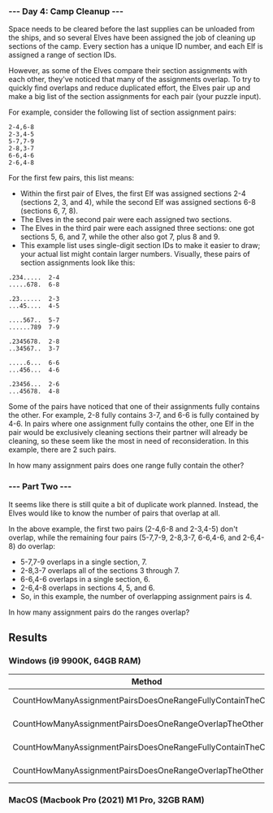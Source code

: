 ### --- Day 4: Camp Cleanup ---
Space needs to be cleared before the last supplies can be unloaded from the ships, and so several Elves have been assigned the job of cleaning up sections of the camp. Every section has a unique ID number, and each Elf is assigned a range of section IDs.

However, as some of the Elves compare their section assignments with each other, they've noticed that many of the assignments overlap. To try to quickly find overlaps and reduce duplicated effort, the Elves pair up and make a big list of the section assignments for each pair (your puzzle input).

For example, consider the following list of section assignment pairs:
```
2-4,6-8
2-3,4-5
5-7,7-9
2-8,3-7
6-6,4-6
2-6,4-8
```
For the first few pairs, this list means:

* Within the first pair of Elves, the first Elf was assigned sections 2-4 (sections 2, 3, and 4), while the second Elf was assigned sections 6-8 (sections 6, 7, 8).
* The Elves in the second pair were each assigned two sections.
* The Elves in the third pair were each assigned three sections: one got sections 5, 6, and 7, while the other also got 7, plus 8 and 9.
* This example list uses single-digit section IDs to make it easier to draw; your actual list might contain larger numbers. Visually, these pairs of section assignments look like this:
```
.234.....  2-4
.....678.  6-8

.23......  2-3
...45....  4-5

....567..  5-7
......789  7-9

.2345678.  2-8
..34567..  3-7

.....6...  6-6
...456...  4-6

.23456...  2-6
...45678.  4-8
```
Some of the pairs have noticed that one of their assignments fully contains the other. For example, 2-8 fully contains 3-7, and 6-6 is fully contained by 4-6. In pairs where one assignment fully contains the other, one Elf in the pair would be exclusively cleaning sections their partner will already be cleaning, so these seem like the most in need of reconsideration. In this example, there are 2 such pairs.

In how many assignment pairs does one range fully contain the other?

### --- Part Two ---
It seems like there is still quite a bit of duplicate work planned. Instead, the Elves would like to know the number of pairs that overlap at all.

In the above example, the first two pairs (2-4,6-8 and 2-3,4-5) don't overlap, while the remaining four pairs (5-7,7-9, 2-8,3-7, 6-6,4-6, and 2-6,4-8) do overlap:

* 5-7,7-9 overlaps in a single section, 7.
* 2-8,3-7 overlaps all of the sections 3 through 7.
* 6-6,4-6 overlaps in a single section, 6.
* 2-6,4-8 overlaps in sections 4, 5, and 6.
* So, in this example, the number of overlapping assignment pairs is 4.

In how many assignment pairs do the ranges overlap?

## Results
### Windows (i9 9900K, 64GB RAM)
| Method                                                      | AssignmentStrings |        Mean |     Error |    StdDev |   Gen0 | Allocated |
|-------------------------------------------------------------|-------------------|------------:|----------:|----------:|-------:|----------:|
| CountHowManyAssignmentPairsDoesOneRangeFullyContainTheOther | String[1000]      | 78,275.5 ns | 995.97 ns | 882.90 ns |      - |      32 B |
| CountHowManyAssignmentPairsDoesOneRangeOverlapTheOther      | String[1000]      | 73,472.4 ns | 938.65 ns | 878.01 ns |      - |      32 B |
| CountHowManyAssignmentPairsDoesOneRangeFullyContainTheOther | String[6]         |    389.9 ns |   5.95 ns |   5.56 ns | 0.0038 |      32 B |
| CountHowManyAssignmentPairsDoesOneRangeOverlapTheOther      | String[6]         |    416.5 ns |   7.96 ns |   7.82 ns | 0.0038 |      32 B |

### MacOS (Macbook Pro (2021) M1 Pro, 32GB RAM)